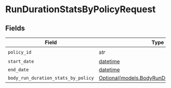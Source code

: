 # RunDurationStatsByPolicyRequest


## Fields

| Field                                                                                      | Type                                                                                       | Required                                                                                   | Description                                                                                |
| ------------------------------------------------------------------------------------------ | ------------------------------------------------------------------------------------------ | ------------------------------------------------------------------------------------------ | ------------------------------------------------------------------------------------------ |
| `policy_id`                                                                                | *str*                                                                                      | :heavy_check_mark:                                                                         | N/A                                                                                        |
| `start_date`                                                                               | [datetime](https://docs.python.org/3/library/datetime.html#datetime-objects)               | :heavy_minus_sign:                                                                         | N/A                                                                                        |
| `end_date`                                                                                 | [datetime](https://docs.python.org/3/library/datetime.html#datetime-objects)               | :heavy_minus_sign:                                                                         | N/A                                                                                        |
| `body_run_duration_stats_by_policy`                                                        | [Optional[models.BodyRunDurationStatsByPolicy]](../models/bodyrundurationstatsbypolicy.md) | :heavy_minus_sign:                                                                         | N/A                                                                                        |